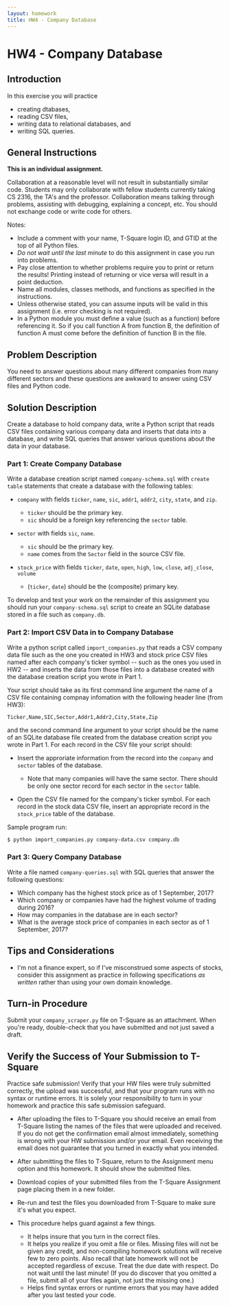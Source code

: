 ```yaml
---
layout: homework
title: HW4 - Company Database
---
```


# HW4 - Company Database

## Introduction

In this exercise you will practice

- creating dtabases,
- reading CSV files,
- writing data to relational databases, and
- writing SQL queries.

## General Instructions

**This is an individual assignment.**

Collaboration at a reasonable level will not result in substantially similar code. Students may only collaborate with fellow students currently taking CS 2316, the TA's and the professor. Collaboration means talking through problems, assisting with debugging, explaining a concept, etc. You should not exchange code or write code for others.

Notes:

- Include a comment with your name, T-Square login ID, and GTID at the top of all Python files.
- *Do not wait until the last minute* to do this assignment in case you run into problems.
- Pay close attention to whether problems require you to print or return the results! Printing instead of returning or vice versa will result in a point deduction.
- Name all modules, classes methods, and functions as specified in the instructions.
- Unless otherwise stated, you can assume inputs will be valid in this assignment (i.e. error checking is not required).
- In a Python module you must define a value (such as a function) before referencing it. So if you call function A from function B, the definition of function A must come before the definition of function B in the file.

## Problem Description

You need to answer questions about many different companies from many different sectors and these questions are awkward to answer using CSV files and Python code.

## Solution Description

Create a database to hold company data, write a Python script that reads CSV files containing various company data and inserts that data into a database, and write SQL queries that answer various questions about the data in your database.

### Part 1: Create Company Database

Write a database creation script named `company-schema.sql` with `create table` statements that create a database with the following tables:

- `company` with fields `ticker`, `name`, `sic`, `addr1`, `addr2`, `city`, `state`, and `zip`.
  - `ticker` should be the primary key.
  - `sic` should be a foreign key referencing the `sector` table.

- `sector` with fields `sic`, `name`.
  - `sic` should be the primary key.
  - `name` comes from the `Sector` field in the source CSV file.

- `stock_price` with fields `ticker`, `date`, `open`, `high`, `low`, `close`, `adj_close`, `volume`
  - (`ticker`, `date`) should be the (composite) primary key.

To develop and test your work on the remainder of this assignment you should run your `company-schema.sql` script to create an SQLite database stored in a file such as `company.db`.

### Part 2: Import CSV Data in to Company Database

Write a python script called `import_companies.py` that reads a CSV company data file such as the one you created in HW3 and stock price CSV files named after each company's ticker symbol -- such as the ones you used in HW2 -- and inserts the data from those files into a database created with the database creation script you wrote in Part 1.

Your script should take as its first command line argument the name of a CSV file containing compnay infomation with the following header line (from HW3):

  `Ticker,Name,SIC,Sector,Addr1,Addr2,City,State,Zip`

and the second command line argument to your script should be the name of an SQLite database file created from the database creation script you wrote in Part 1. For each record in the CSV file your script should:

- Insert the approriate information from the record into the `company` and `sector` tables of the database.
  - Note that many companies will have the same sector. There should be only one sector record for each sector in the `sector` table.

- Open the CSV file named for the company's ticker symbol. For each record in the stock data CSV file, insert an appropriate record in the `stock_price` table of the database.

Sample program run:

```sh
$ python import_companies.py company-data.csv company.db
```

### Part 3: Query Company Database

Write a file named `company-queries.sql` with SQL queries that answer the following questions:

- Which company has the highest stock price as of 1 September, 2017?
- Which company or companies have had the highest volume of trading during 2016?
- How may companies in the database are in each sector?
- What is the average stock price of companies in each sector as of 1 September, 2017?

## Tips and Considerations

- I'm not a finance expert, so if I've misconstrued some aspects of stocks, consider this assignment as practice in following specifications *as written* rather than using your own domain knowledge.

## Turn-in Procedure

Submit your `company_scraper.py` file on T-Square as an attachment.  When you're ready, double-check that you have submitted and not just saved a draft.

## Verify the Success of Your Submission to T-Square

Practice safe submission! Verify that your HW files were truly submitted correctly, the upload was successful, and that your program runs with no syntax or runtime errors. It is solely your responsibility to turn in your homework and practice this safe submission safeguard.

- After uploading the files to T-Square you should receive an email from T-Square listing the names of the files that were uploaded and received. If you do not get the confirmation email almost immediately, something is wrong with your HW submission and/or your email. Even receiving the email does not guarantee that you turned in exactly what you intended.
- After submitting the files to T-Square, return to the Assignment menu option and this homework. It should show the submitted files.
- Download copies of your submitted files from the T-Square Assignment page placing them in a new folder.
- Re-run and test the files you downloaded from T-Square to make sure it's what you expect.
- This procedure helps guard against a few things.

    - It helps insure that you turn in the correct files.
    - It helps you realize if you omit a file or files. Missing files will not be given any credit, and non-compiling homework solutions will receive few to zero points. Also recall that late homework will not be accepted regardless of excuse. Treat the due date with respect.  Do not wait until the last minute!
(If you do discover that you omitted a file, submit all of your files again, not just the missing one.)
    - Helps find syntax errors or runtime errors that you may have added after you last tested your code.
